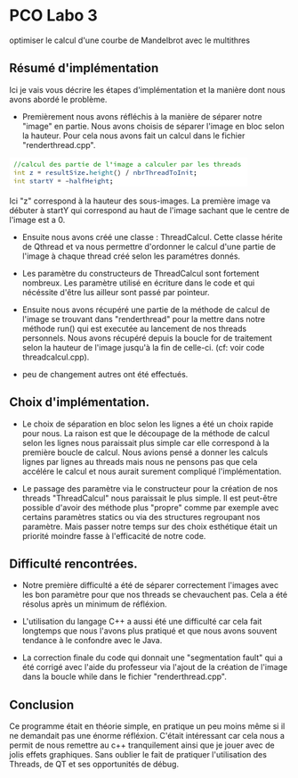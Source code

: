 # PCO Labo 3
optimiser le calcul d'une courbe de Mandelbrot avec le multithres

## Résumé d'implémentation

Ici je vais vous décrire les étapes d'implémentation et la manière dont nous avons abordé le problème.

- Premièrement nous avons réfléchis à la manière de séparer notre "image" en partie.
  Nous avons choisis de séparer l'image en bloc selon la hauteur. Pour cela nous avons fait un calcul dans le fichier "renderthread.cpp".

![alt text](screenCalcul.png)

Ici "z" correspond à la hauteur des sous-images. La première image va débuter à startY qui correspond au haut de l'image sachant que le centre de l'image est a 0.

- Ensuite nous avons créé une classe : ThreadCalcul. Cette classe hérite de Qthread et va nous permettre d'ordonner le calcul d'une partie de l'image à chaque thread créé selon les paramétres donnés.

- Les paramètre du constructeurs de ThreadCalcul sont fortement nombreux. Les paramètre utilisé en écriture dans le code et qui nécéssite d'être lus ailleur sont passé par pointeur.

- Ensuite nous avons récupéré une partie de la méthode de calcul de l'image se trouvant dans "renderthread" pour la mettre dans notre méthode run() qui est executée au lancement de nos threads personnels. Nous avons récupéré depuis la boucle for de traitement selon la hauteur de l'image jusqu'à la fin de celle-ci. (cf: voir code threadcalcul.cpp).

- peu de changement autres ont été effectués.

## Choix d'implémentation.

- Le choix de séparation en bloc selon les lignes a été un choix rapide pour nous. La raison est que le découpage de la méthode de calcul selon les lignes nous paraissait plus simple car elle correspond à la première boucle de calcul. Nous avions pensé a donner les calculs lignes par lignes au threads mais nous ne pensons pas que cela accélére le calcul et nous aurait surement compliqué l'implémentation.

- Le passage des paramètre via le constructeur pour la création de nos threads "ThreadCalcul" nous paraissait le plus simple. Il est peut-être possible d'avoir des méthode plus "propre" comme par exemple avec certains paramètres statics ou via des structures regroupant nos paramètre. Mais passer notre temps sur des choix esthétique était un priorité moindre fasse à l'efficacité de notre code.

## Difficulté rencontrées.

- Notre première difficulté a été de séparer correctement l'images avec les bon paramètre pour que nos threads se chevauchent pas. Cela a été résolus après un minimum de réfléxion.

- L'utilisation du langage C++ a aussi été une difficulté car cela fait longtemps que nous l'avons plus pratiqué et que nous avons souvent tendance à le confondre avec le Java.

- La correction finale du code qui donnait une "segmentation fault" qui a été corrigé avec l'aide du professeur via l'ajout de la création de l'image dans la boucle while dans le fichier "renderthread.cpp".

## Conclusion

Ce programme était en théorie simple, en pratique un peu moins même si il ne demandait pas une énorme réfléxion. C'était intéressant car cela nous a permit de nous remettre au c++ tranquilement ainsi que je jouer avec de jolis effets graphiques. Sans oublier le fait de pratiquer l'utilisation des Threads, de QT et ses opportunités de débug.
